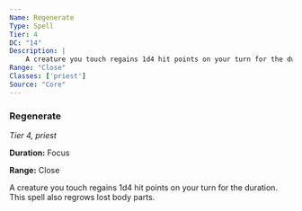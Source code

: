 ```yaml
---
Name: Regenerate
Type: Spell
Tier: 4
DC: "14"
Description: |
    A creature you touch regains 1d4 hit points on your turn for the duration. This spell also regrows lost body parts.Duration: "Focus"
Range: "Close"
Classes: ['priest']
Source: "Core"
---
```


### Regenerate

_Tier 4, priest_

**Duration:** Focus

**Range:** Close

A creature you touch regains 1d4 hit points on your turn for the duration. This spell also regrows lost body parts.

